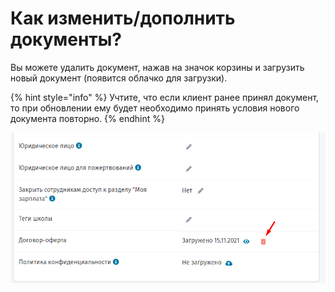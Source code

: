 # Как изменить/дополнить документы?

Вы можете удалить документ, нажав на значок корзины и загрузить новый документ (появится облачко для загрузки).&#x20;

{% hint style="info" %}
Учтите, что если клиент ранее принял документ, то при обновлении ему будет необходимо принять условия нового документа повторно.
{% endhint %}

![](<../.gitbook/assets/image (29) (1).png>)
